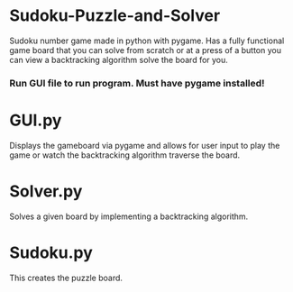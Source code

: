 # Sudoku-Puzzle-and-Solver

Sudoku number game made in python with pygame. Has a fully functional game board that you can solve from scratch or at a press of a button you can view a backtracking algorithm solve the board for you.

### Run GUI file to run program. Must have pygame installed!

# GUI.py

Displays the gameboard via pygame and allows for user input to play the game or watch the backtracking algorithm traverse the board.

# Solver.py

Solves a given board by implementing a backtracking algorithm.

# Sudoku.py

This creates the puzzle board.
